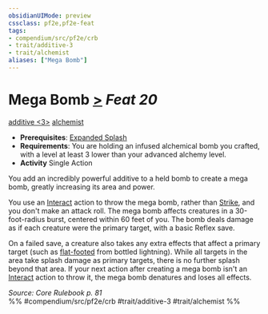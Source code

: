 ```yaml
---
obsidianUIMode: preview
cssclass: pf2e,pf2e-feat
tags:
- compendium/src/pf2e/crb
- trait/additive-3
- trait/alchemist
aliases: ["Mega Bomb"]
---
```

# Mega Bomb  [>](/rules/core-rulebook/chapter-9-playing-the-game.md#Actions "Single Action") *Feat 20*  
[additive <3>](/rules/traits/additive.md)  [alchemist](/rules/traits/alchemist.md)  

- **Prerequisites**: [Expanded Splash](/compendium/feats/expanded-splash.md)
- **Requirements**: You are holding an infused alchemical bomb you crafted, with a level at least 3 lower than your advanced alchemy level.
- **Activity** Single Action

You add an incredibly powerful additive to a held bomb to create a mega bomb, greatly increasing its area and power.

You use an [Interact](/rules/actions/interact.md) action to throw the mega bomb, rather than [Strike](/rules/actions/strike.md), and you don't make an attack roll. The mega bomb affects creatures in a 30-foot-radius burst, centered within 60 feet of you. The bomb deals damage as if each creature were the primary target, with a basic Reflex save.

On a failed save, a creature also takes any extra effects that affect a primary target (such as [flat-footed](/rules/conditions.md#Flat-footed) from bottled lightning). While all targets in the area take splash damage as primary targets, there is no further splash beyond that area. If your next action after creating a mega bomb isn't an [Interact](/rules/actions/interact.md) action to throw it, the mega bomb denatures and loses all effects.

*Source: Core Rulebook p. 81*  
%% #compendium/src/pf2e/crb #trait/additive-3 #trait/alchemist %%